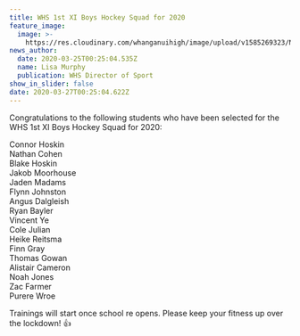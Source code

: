 ```yaml
---
title: WHS 1st XI Boys Hockey Squad for 2020
feature_image:
  image: >-
    https://res.cloudinary.com/whanganuihigh/image/upload/v1585269323/News/hockey_stick.jpg
news_author:
  date: 2020-03-25T00:25:04.535Z
  name: Lisa Murphy
  publication: WHS Director of Sport
show_in_slider: false
date: 2020-03-27T00:25:04.622Z
---
```

Congratulations to the following students who have been selected for the WHS 1st XI Boys Hockey Squad for 2020:  

Connor Hoskin  
Nathan Cohen  
Blake Hoskin  
Jakob Moorhouse  
Jaden Madams  
Flynn Johnston  
Angus Dalgleish  
Ryan Bayler  
Vincent Ye  
Cole Julian  
Heike Reitsma  
Finn Gray  
Thomas Gowan  
Alistair Cameron  
Noah Jones  
Zac Farmer  
Purere Wroe

Trainings will start once school re opens. Please keep your fitness up over the lockdown! 👍